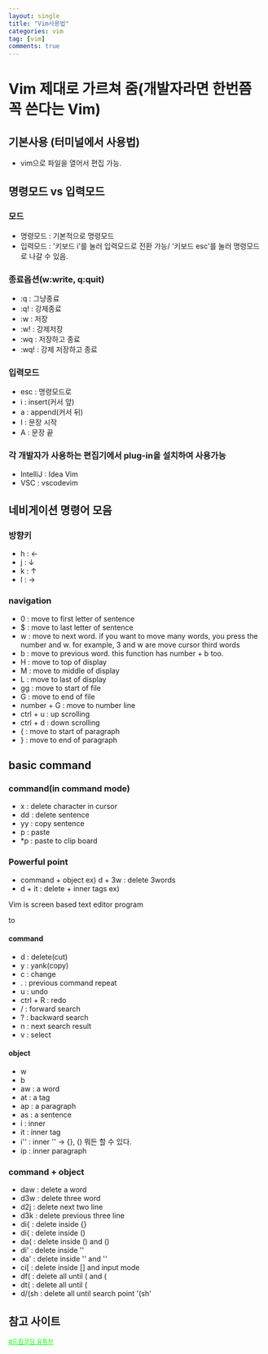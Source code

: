 ```yaml
---
layout: single
title: "Vim사용법"
categories: vim
tag: [vim]
comments: true
---
```


# Vim 제대로 가르쳐 줌(개발자라면 한번쯤 꼭 쓴다는 Vim)

## 기본사용 (터미널에서 사용법)
- vim으로 파일을 열어서 편집 가능.

## 명령모드 vs 입력모드

### 모드
- 명령모드 : 기본적으로 명령모드
- 입력모드 : '키보드 i'를 눌러 입력모드로 전환 가능/ '키보드 esc'를 눌러 명령모드로 나갈 수 있음. 

### 종료옵션(w:write, q:quit)
- :q : 그냥종료
- :q! : 강제종료
- :w : 저장
- :w! : 강제저장
- :wq : 저장하고 종료
- :wq! : 강제 저장하고 종료

### 입력모드
- esc : 명령모드로
- i : insert(커서 앞)
- a : append(커서 뒤)
- I : 문장 시작
- A : 문장 끝

### 각 개발자가 사용하는 편집기에서 plug-in을 설치하여 사용가능
- IntelliJ : Idea Vim
- VSC : vscodevim

## 네비게이션 명령어 모음

### 방향키
- h : ←
- j : ↓
- k : ↑
- l : →

### navigation
- 0 : move to first letter of sentence
- $ : move to last letter of sentence
- w : move to next word. if you want to move many words, you press the number and w. for example, 3 and w are move cursor third words
- b : move to previous word. this function has number + b too.
- H : move to top of display
- M : move to middle of display
- L : move to last of display
- gg : move to start of file
- G : move to end of file
- number + G : move to number line 
- ctrl + u : up scrolling
- ctrl + d : down scrolling
- { : move to start of paragraph
- } : move to end of paragraph

## basic command

### command(in command mode)
- x : delete character in cursor
- dd : delete sentence
- yy : copy sentence
- p : paste
- *p : paste to clip board

### Powerful point
- command + object
ex) d + 3w : delete 3words
- d + it : delete + inner tags
ex)
<p>Vim is screen based text editor program</p>
to
<p></p>


#### command 
- d : delete(cut)
- y : yank(copy)
- c : change
- . : previous command repeat
- u : undo 
- ctrl + R : redo 
- / : forward search
- ? : backward search
- n : next search result
- v : select

#### object 
- w
- b
- aw : a word
- at : a tag
- ap : a paragraph
- as : a sentence
- i : inner
- it : inner tag
- i'' : inner '' → {}, () 뭐든 할 수 있다.
- ip : inner paragraph

### command + object 
- daw : delete a word
- d3w : delete three word
- d2j : delete next two line
- d3k : delete previous three line
- di{ : delete inside {}
- di( : delete inside ()
- da( : delete inside () and ()
- di' : delete inside ''
- da' : delete inside '' and ''
- ci[ : delete inside [] and input mode
- df( : delete all until ( and (
- dt( : delete all until (
- d/(sh : delete all until search point '(sh'


## 참고 사이트
<a href='https://www.youtube.com/watch?v=cY0JxzENBJg' target='_blank' style="color:lime; font-size:12px;">#드림코딩 유튜브</a>